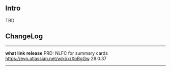 ## Intro

TBD

## ChangeLog

  ----------------------------- ------------------------------------------- -------------
  **what**                      **link**                                    **release**
  PRD: NLFC for summary cards   <https://evp.atlassian.net/wiki/x/XoBgGw>   28.0.37
                                                                            
  ----------------------------- ------------------------------------------- -------------
